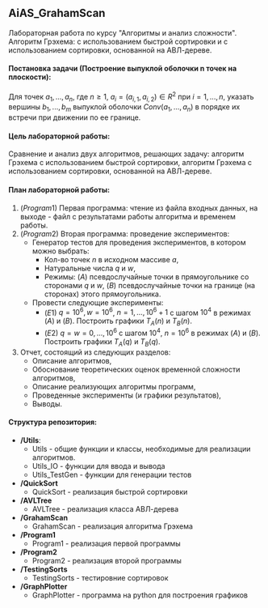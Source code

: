 ## AiAS_GrahamScan

Лабораторная работа по курсу "Алгоритмы и анализ сложности".
Алгоритм Грэхема: с использованием быстрой сортировки и с использованием сортировки, основанной на АВЛ-дереве.

#### Постановка задачи (Построение выпуклой оболочки n точек на плоскости):
Для точек $a_1, ..., a_n$, где $n\geq1$, $a_i=(a_{i,1},a_{i,2})\in R^2$ при $i=1,...,n$, указать вершины $b_1,...,b_m$ выпуклой оболочки $Conv(a_1,...,a_n)$ в порядке их встречи при движении по ее границе.

#### Цель лабораторной работы:
Сравнение и анализ двух алгоритмов, решающих задачу: алгоритм Грэхема с использованием быстрой сортировки, алгоритм Грэхема с использованием сортировки, основанной на АВЛ-дереве.

#### План лабораторной работы:

1. ($Program1$) Первая программа: чтение из файла входных данных, на выходе - файл с результатами работы алгоритма и временем работы.
2. ($Program2$) Вторая программа: проведение экспериментов:
	- Генератор тестов для проведения экспериментов, в котором можно выбрать:
		- Кол-во точек $n$ в исходном массиве $a$,
		- Натуральные числа $q$ и $w$,
		- Режимы: ($A$) псевдослучайные точки в прямоугольнике со сторонами $q$ и $w$, ($B$) псевдослучайные точки на границе (на сторонах) этого прямоугольника.
	- Провести следующие эксперименты:
		- ($E1$) $q = 10^6, w = 10^6$, $n = 1, ..., 10^6+1$ с шагом $10^4$ в режимах ($A$) и ($B$). Построить графики $T_A(n)$ и $T_B(n)$.
		- ($E2$) $q = w = 0, ..., 10^6$ с шагом $10^4$, $n = 10^6$ в режимах ($A$) и ($B$). Построить графики $T_A(q)$ и $T_B(q)$.
3. Отчет, состоящий из следующих разделов:
	- Описание алгоритмов,
	- Обоснование теоретических оценок временной сложности алгоритмов,
	- Описание реализующих алгоритмы программ,
	- Проведенные эксперименты (и графики результатов),
	- Выводы.

#### Структура репозитория:

- **/Utils**:
	- Utils - общие функции и классы, необходимые для реализации алгоритмов.
	- Utils_IO - функции для ввода и вывода
	- Utils_TestGen - функции для генерации тестов
- **/QuickSort**
	- QuickSort - реализация быстрой сортировки
- **/AVLTree**
	- AVLTree - реализация класса АВЛ-дерева
- **/GrahamScan**
	- GrahamScan - реализация алгоритма Грэхема
- **/Program1**
	- Program1 - реализация первой программы
- **/Program2**
	- Program2 - реализация второй программы
- **/TestingSorts**
	- TestingSorts - тестировние сортировок
- **/GraphPlotter**
	- GraphPlotter - программа на python для построения графиков
